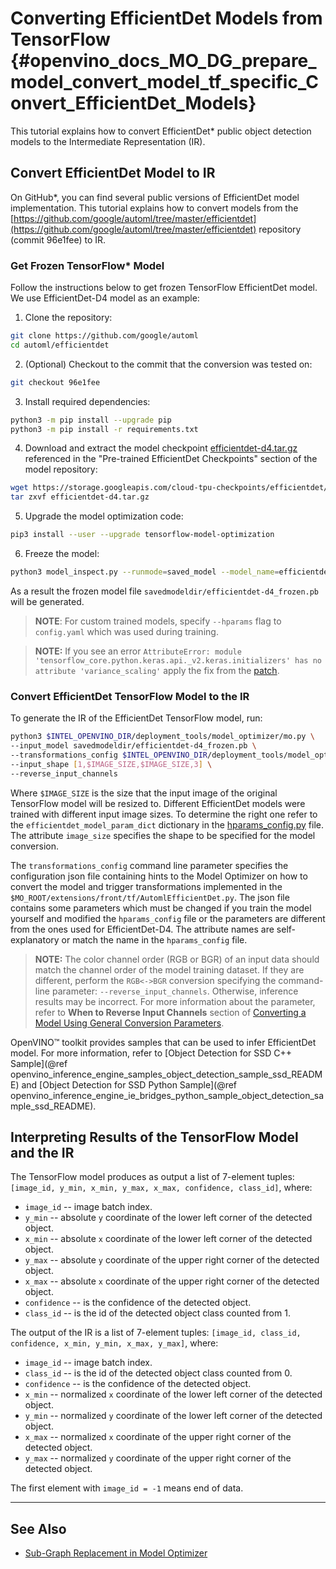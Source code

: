 # Converting EfficientDet Models from TensorFlow {#openvino_docs_MO_DG_prepare_model_convert_model_tf_specific_Convert_EfficientDet_Models}

This tutorial explains how to convert EfficientDet\* public object detection models to the Intermediate Representation (IR). 

## <a name="efficientdet-to-ir"></a>Convert EfficientDet Model to IR

On GitHub*, you can find several public versions of EfficientDet model implementation. This tutorial explains how to 
convert models from the [https://github.com/google/automl/tree/master/efficientdet](https://github.com/google/automl/tree/master/efficientdet) 
repository (commit 96e1fee) to IR.

### Get Frozen TensorFlow\* Model

Follow the instructions below to get frozen TensorFlow EfficientDet model. We use EfficientDet-D4 model as an example:

1. Clone the repository:<br>
```sh
git clone https://github.com/google/automl
cd automl/efficientdet
```
2. (Optional) Checkout to the commit that the conversion was tested on:<br>
```sh
git checkout 96e1fee
```
3. Install required dependencies:<br>
```sh
python3 -m pip install --upgrade pip
python3 -m pip install -r requirements.txt
```
4. Download and extract the model checkpoint [efficientdet-d4.tar.gz](https://storage.googleapis.com/cloud-tpu-checkpoints/efficientdet/coco2/efficientdet-d4.tar.gz)
referenced in the "Pre-trained EfficientDet Checkpoints" section of the model repository:<br>
```sh
wget https://storage.googleapis.com/cloud-tpu-checkpoints/efficientdet/coco2/efficientdet-d4.tar.gz
tar zxvf efficientdet-d4.tar.gz
```
5. Upgrade the model optimization code:
```sh
pip3 install --user --upgrade tensorflow-model-optimization
```
6. Freeze the model:<br>
```sh
python3 model_inspect.py --runmode=saved_model --model_name=efficientdet-d4  --ckpt_path=efficientdet-d4 --saved_model_dir=savedmodeldir
```
As a result the frozen model file `savedmodeldir/efficientdet-d4_frozen.pb` will be generated.

> **NOTE**: For custom trained models, specify `--hparams` flag to `config.yaml` which was used during training.

> **NOTE:** If you see an error `AttributeError: module 'tensorflow_core.python.keras.api._v2.keras.initializers' has no attribute 'variance_scaling'` apply the fix from the [patch](https://github.com/google/automl/pull/846).

### Convert EfficientDet TensorFlow Model to the IR

To generate the IR of the EfficientDet TensorFlow model, run:<br>
```sh
python3 $INTEL_OPENVINO_DIR/deployment_tools/model_optimizer/mo.py \
--input_model savedmodeldir/efficientdet-d4_frozen.pb \
--transformations_config $INTEL_OPENVINO_DIR/deployment_tools/model_optimizer/extensions/front/tf/automl_efficientdet.json \
--input_shape [1,$IMAGE_SIZE,$IMAGE_SIZE,3] \
--reverse_input_channels
```

Where `$IMAGE_SIZE` is the size that the input image of the original TensorFlow model will be resized to. Different
EfficientDet models were trained with different input image sizes. To determine the right one refer to the `efficientdet_model_param_dict`
dictionary in the [hparams_config.py](https://github.com/google/automl/blob/96e1fee/efficientdet/hparams_config.py#L304) file.
The attribute `image_size` specifies the shape to be specified for the model conversion.

The `transformations_config` command line parameter specifies the configuration json file containing hints
to the Model Optimizer on how to convert the model and trigger transformations implemented in the 
`$MO_ROOT/extensions/front/tf/AutomlEfficientDet.py`. The json file contains some parameters which must be changed if you
train the model yourself and modified the `hparams_config` file or the parameters are different from the ones used for EfficientDet-D4.
The attribute names are self-explanatory or match the name in the `hparams_config` file.

> **NOTE:** The color channel order (RGB or BGR) of an input data should match the channel order of the model training dataset. If they are different, perform the `RGB<->BGR` conversion specifying the command-line parameter: `--reverse_input_channels`. Otherwise, inference results may be incorrect. For more information about the parameter, refer to **When to Reverse Input Channels** section of [Converting a Model Using General Conversion Parameters](../Converting_Model_General.md).

OpenVINO&trade; toolkit provides samples that can be used to infer EfficientDet model. For more information, refer to 
[Object Detection for SSD C++ Sample](@ref openvino_inference_engine_samples_object_detection_sample_ssd_README) and 
[Object Detection for SSD Python Sample](@ref openvino_inference_engine_ie_bridges_python_sample_object_detection_sample_ssd_README).

## <a name="efficientdet-ir-results-interpretation"></a>Interpreting Results of the TensorFlow Model and the IR

The TensorFlow model produces as output a list of 7-element tuples: `[image_id, y_min, x_min, y_max, x_max, confidence, class_id]`, where:
* `image_id` -- image batch index.
* `y_min` -- absolute `y` coordinate of the lower left corner of the detected object.
* `x_min` -- absolute `x` coordinate of the lower left corner of the detected object.
* `y_max` -- absolute `y` coordinate of the upper right corner of the detected object.
* `x_max` -- absolute `x` coordinate of the upper right corner of the detected object.
* `confidence` -- is the confidence of the detected object.
* `class_id` -- is the id of the detected object class counted from 1.

The output of the IR is a list of 7-element tuples: `[image_id, class_id, confidence, x_min, y_min, x_max, y_max]`, where:
* `image_id` -- image batch index.
* `class_id` -- is the id of the detected object class counted from 0.
* `confidence` -- is the confidence of the detected object.
* `x_min` -- normalized `x` coordinate of the lower left corner of the detected object.
* `y_min` -- normalized `y` coordinate of the lower left corner of the detected object.
* `x_max` -- normalized `x` coordinate of the upper right corner of the detected object.
* `y_max` -- normalized `y` coordinate of the upper right corner of the detected object.

The first element with `image_id = -1` means end of data.

---
## See Also

* [Sub-Graph Replacement in Model Optimizer](../../customize_model_optimizer/Subgraph_Replacement_Model_Optimizer.md)
